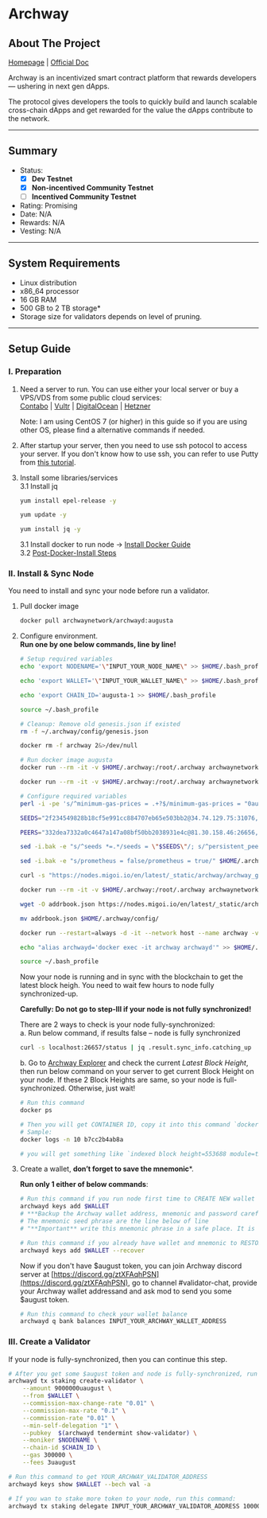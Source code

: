 # Archway 


## About The Project
[Homepage](https://archway.io/) | [Official Doc](https://docs.archway.io/docs/overview/about)

Archway is an incentivized smart contract platform that rewards developers — ushering in next gen dApps.

The protocol gives developers the tools to quickly build and launch scalable cross-chain dApps and get rewarded for the value the dApps contribute to the network.

----------
## Summary 
- Status: 
    - [x] **Dev Testnet**
    - [x] **Non-incentived Community Testnet**
    - [ ] **Incentived Community Testnet**

- Rating: Promising
- Date: N/A
- Rewards: N/A
- Vesting: N/A


----------
## System Requirements 
- Linux distribution
- x86_64 processor
- 16 GB RAM
- 500 GB to 2 TB storage*
- Storage size for validators depends on level of pruning.

----------
## Setup Guide

### I. Preparation
1. Need a server to run. You can use either your local server or buy a VPS/VDS from some public cloud services:  
    [Contabo](https://contabo.com/en/vps/) | [Vultr](https://www.vultr.com/?ref=9092122) | [DigitalOcean](https://www.digitalocean.com/?refcode=6c9338218bd0) | [Hetzner](https://www.hetzner.com/cloud)

    Note: I am using CentOS 7 (or higher) in this guide so if you are using other OS, please find a alternative commands if needed.

2. After startup your server, then you need to use ssh potocol to access your server. If you don't know how to use ssh, you can refer to use Putty from [this tutorial](https://www.hostinger.com/tutorials/how-to-use-putty-ssh).

3. Install some libraries/services   
    3.1 Install jq
    ```sh
    yum install epel-release -y

    yum update -y

    yum install jq -y
    ```
    3.1 Install docker to run node -> [Install Docker Guide](https://docs.docker.com/engine/install/centos/)  
    3.2 [Post-Docker-Install Steps](https://docs.docker.com/engine/install/linux-postinstall/)

### II. Install & Sync Node  
You need to install and sync your node before run a validator.  

1. Pull docker image  
    ```sh
    docker pull archwaynetwork/archwayd:augusta
    ```
2. Configure environment.  
    **Run one by one below commands, line by line!**

    ```sh
    # Setup required variables
    echo 'export NODENAME='\"INPUT_YOUR_NODE_NAME\" >> $HOME/.bash_profile

    echo 'export WALLET='\"INPUT_YOUR_WALLET_NAME\" >> $HOME/.bash_profile

    echo 'export CHAIN_ID='augusta-1 >> $HOME/.bash_profile

    source ~/.bash_profile

    # Cleanup: Remove old genesis.json if existed
    rm -f ~/.archway/config/genesis.json

    docker rm -f archway 2&>/dev/null

    # Run docker image augusta
    docker run --rm -it -v $HOME/.archway:/root/.archway archwaynetwork/archwayd:augusta init $NODENAME --chain-id $CHAIN_ID

    docker run --rm -it -v $HOME/.archway:/root/.archway archwaynetwork/archwayd:augusta config chain-id $CHAIN_ID

    # Configure required variables
    perl -i -pe 's/^minimum-gas-prices = .+?$/minimum-gas-prices = "0august"/' $HOME/.archway/config/app.toml

    SEEDS="2f234549828b18cf5e991cc884707eb65e503bb2@34.74.129.75:31076,c8890bcde31c2959a8aeda172189ec717fef0b2b@95.216.197.14:26656"

    PEERS="332dea7332a0c4647a147a08bf50bb2038931e4c@81.30.158.46:26656,4e08eb9d62607d05e3fa3fa52d98a00014c8040b@162.55.90.254:26656,4a701d399a0cd4a577e5b30c9d3cc5d75854936e@95.214.53.132:26456,0c019ac4e4f39d95355926435e50a25ed589915f@89.163.151.226:26656,b65efc14137a426a795b5e78cf34def7e5240231@89.163.164.211:26656,33baa872768e12d4100bce5eb875b90b8739a1d4@185.214.134.154:46656,76862fd5ee017b7b46f65a7ac15da12bba12f7f1@49.12.215.72:26656"

    sed -i.bak -e "s/^seeds *=.*/seeds = \"$SEEDS\"/; s/^persistent_peers *=.*/persistent_peers = \"$PEERS\"/" $HOME/.archway/config/config.toml

    sed -i.bak -e "s/prometheus = false/prometheus = true/" $HOME/.archway/config/config.toml

    curl -s "https://nodes.migoi.io/en/latest/_static/archway/archway_genesis.json" | jq '.result.genesis' > ~/.archway/config/genesis.json

    docker run --rm -it -v $HOME/.archway:/root/.archway archwaynetwork/archwayd:augusta unsafe-reset-all

    wget -O addrbook.json https://nodes.migoi.io/en/latest/_static/archway/addrbook_archway.json

    mv addrbook.json $HOME/.archway/config/

    docker run --restart=always -d -it --network host --name archway -v $HOME/.archway:/root/.archway archwaynetwork/archwayd:augusta start --x-crisis-skip-assert-invariants

    echo "alias archwayd='docker exec -it archway archwayd'" >> $HOME/.bash_profile

    source ~/.bash_profile
    ```

    Now your node is running and in sync with the blockchain to get the latest block heigh. You need to wait few hours to node fully synchronized-up.  

    **Carefully: Do not go to step-III if your node is not fully synchronized!**

    There are 2 ways to check is your node fully-synchronized:  
    a. Run below command, if results false – node is fully synchronized  
    ```sh
    curl -s localhost:26657/status | jq .result.sync_info.catching_up
    ```

    b. Go to [Archway Explorer](https://explorer.augusta-1.archway.tech/) and check the current *Latest Block Height*, then run below command on your server to get current Block Height on your node. If these 2 Block Heights are same, so your node is full-synchronized. Otherwise, just wait!
    ```sh
    # Run this command
    docker ps

    # Then you will get CONTAINER ID, copy it into this command `docker logs -n 10 CONTAINER_ID`.
    # Sample: 
    docker logs -n 10 b7cc2b4ab8a

    # you will get something like `indexed block height=553688 module=txindex`
    ```

3. Create a wallet, **don’t forget to save the mnemonic***.  

    **Run only 1 either of below commands**:
    ```sh
    # Run this command if you run node first time to CREATE NEW wallet
    archwayd keys add $WALLET
    # ***Backup the Archway wallet address, mnemonic and password carefully***
    # The mnemonic seed phrase are the line below of line 
    # "**Important** write this mnemonic phrase in a safe place. It is the only way to recover your account if you ever forget your password."

    # Run this command if you already have wallet and mnemonic to RESTORE OLD wallet 
    archwayd keys add $WALLET --recover
    ```

    Now if you don't have $august token, you can join Archway discord server at [https://discord.gg/ztXFAqhPSN](https://discord.gg/ztXFAqhPSN), go to channel #validator-chat, provide your Archway wallet addressand and ask mod to send you some $august token.  

    ```sh
    # Run this command to check your wallet balance
    archwayd q bank balances INPUT_YOUR_ARCHWAY_WALLET_ADDRESS
    ```

### III. Create a Validator  
If your node is fully-synchronized, then you can continue this step.

```sh
# After you get some $august token and node is fully-synchronized, run this command to delegate some token from your wallet to your node.
archwayd tx staking create-validator \
    --amount 9000000uaugust \
    --from $WALLET \
    --commission-max-change-rate "0.01" \
    --commission-max-rate "0.1" \
    --commission-rate "0.01" \
    --min-self-delegation "1" \
    --pubkey  $(archwayd tendermint show-validator) \
    --moniker $NODENAME \
    --chain-id $CHAIN_ID \
    --gas 300000 \
    --fees 3uaugust

# Run this command to get YOUR_ARCHWAY_VALIDATOR_ADDRESS
archwayd keys show $WALLET --bech val -a

# If you wan to stake more token to your node, run this command:
archwayd tx staking delegate INPUT_YOUR_ARCHWAY_VALIDATOR_ADDRESS 10000000uaugust --from $WALLET --chain-id $CHAIN_ID --fees 5000uaugust
```